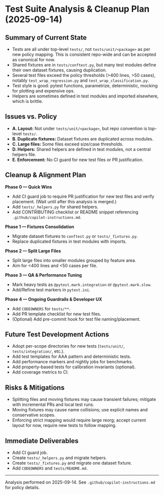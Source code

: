 # Test Suite Analysis & Cleanup Plan (2025-09-14)

## Summary of Current State
- Tests are all under top-level `tests/`, not `tests/unit/<package>` as per new policy mapping. This is consistent repo-wide and can be accepted as canonical for now.
- Shared fixtures are in `tests/conftest.py`, but many test modules define their own dataset fixtures, causing duplication.
- Several test files exceed the policy thresholds (>400 lines, >50 cases), notably `test_wrap_regression.py` and `test_wrap_classification.py`.
- Test style is good: pytest functions, parametrize, deterministic, mocking for plotting and expensive ops.
- Helpers are sometimes defined in test modules and imported elsewhere, which is brittle.

## Issues vs. Policy
- **A. Layout:** Not under `tests/unit/<package>`, but repo convention is top-level `tests/`.
- **B. Duplicate fixtures:** Dataset fixtures are duplicated across modules.
- **C. Large files:** Some files exceed size/case thresholds.
- **D. Helpers:** Shared helpers are defined in test modules, not a central helpers file.
- **E. Enforcement:** No CI guard for new test files or PR justification.

## Cleanup & Alignment Plan
**Phase 0 — Quick Wins**
- Add CI guard job to require PR justification for new test files and verify placement. (Wait until after this analysis is merged.)
- Add `tests/_helpers.py` for shared helpers.
- Add CONTRIBUTING checklist or README snippet referencing `.github/copilot-instructions.md`.

**Phase 1 — Fixtures Consolidation**
- Migrate dataset fixtures to `conftest.py` or `tests/_fixtures.py`.
- Replace duplicated fixtures in test modules with imports.

**Phase 2 — Split Large Files**
- Split large files into smaller modules grouped by feature area.
- Aim for <400 lines and <50 cases per file.

**Phase 3 — QA & Performance Tuning**
- Mark heavy tests as `@pytest.mark.integration` or `@pytest.mark.slow`.
- Add/Refine test markers in `pytest.ini`.

**Phase 4 — Ongoing Guardrails & Developer UX**
- Add `CODEOWNERS` for `tests/**`.
- Add PR template checklist for new test files.
- (Optional) Add pre-commit hook for test file naming/placement.

## Future Test Development Actions
- Adopt per-scope directories for new tests (`tests/unit/`, `tests/integration/`, etc.).
- Add test templates for AAA pattern and deterministic tests.
- Add performance markers and nightly jobs for benchmarks.
- Add property-based tests for calibration invariants (optional).
- Add coverage metrics to CI.

## Risks & Mitigations
- Splitting files and moving fixtures may cause transient failures; mitigate with incremental PRs and local test runs.
- Moving fixtures may cause name collisions; use explicit names and conservative scopes.
- Enforcing strict mapping would require large reorg; accept current layout for now, require new tests to follow mapping.

## Immediate Deliverables
- Add CI guard job.
- Create `tests/_helpers.py` and migrate helpers.
- Create `tests/_fixtures.py` and migrate one dataset fixture.
- Add `CODEOWNERS` and `tests/README.md`.

---
Analysis performed on 2025-09-14. See `.github/copilot-instructions.md` for policy details.
